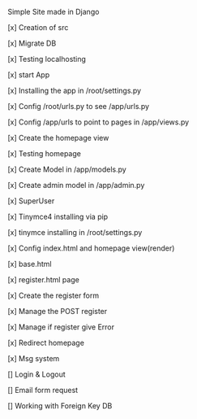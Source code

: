 Simple Site made in Django

[x] Creation of src

[x] Migrate DB

[x] Testing localhosting

[x] start App

[x] Installing the app in /root/settings.py

[x] Config /root/urls.py to see /app/urls.py

[x] Config /app/urls to point to pages in /app/views.py

[x] Create the homepage view

[x] Testing homepage

[x] Create Model in /app/models.py

[x] Create admin model in /app/admin.py

[x] SuperUser

[x] Tinymce4 installing via pip

[x] tinymce installing in /root/settings.py

[x] Config index.html and homepage view(render)

[x] base.html

[x] register.html page

[x] Create the register form

[x] Manage the POST register

[x] Manage if register give Error

[x] Redirect homepage

[x] Msg system

[] Login & Logout

[] Email form request

[] Working with Foreign Key DB